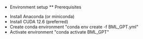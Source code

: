 * Environment setup
** Prerequisites
 - Install Anaconda (or miniconda)
 - Install CUDA 12.6 (preferred)
 - Create conda environment "conda env create -f BML_GPT.yml"
 - Activate environment "conda activate BML_GPT"